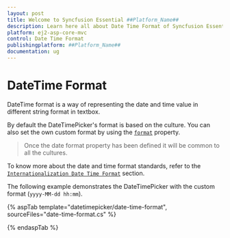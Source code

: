 ```yaml
---
layout: post
title: Welcome to Syncfusion Essential ##Platform_Name##
description: Learn here all about Date Time Format of Syncfusion Essential ##Platform_Name## widgets based on HTML5 and jQuery.
platform: ej2-asp-core-mvc
control: Date Time Format
publishingplatform: ##Platform_Name##
documentation: ug
---
```



# DateTime Format

DateTime format is a way of representing the date and time value in different string format in textbox.

By default the DateTimePicker's format is based on the culture. You can also set the own
custom format by using the
[`format`](https://help.syncfusion.com/cr/aspnetcore-js2/Syncfusion.EJ2.Calendars.DateTimePicker.html#Syncfusion_EJ2_Calendars_DateTimePicker_Format)
property.

> Once the date format property has been defined it will be common to all the cultures.

To know more about the date and time format standards, refer to the
[`Internationalization Date Time Format`](/common/internationalization/) section.

The following example demonstrates the DateTimePicker with the custom format (`yyyy-MM-dd hh:mm`).

{% aspTab template="datetimepicker/date-time-format", sourceFiles="date-time-format.cs" %}

{% endaspTab %}